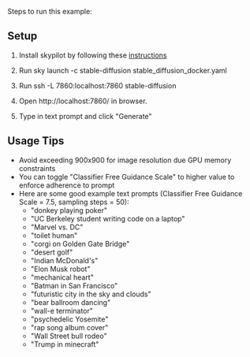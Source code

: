 
Steps to run this example:

## Setup

1. Install skypilot by following these [instructions](https://skypilot.readthedocs.io/en/latest/getting-started/installation.html)

2. Run sky launch -c stable-diffusion stable_diffusion_docker.yaml

3. Run ssh -L 7860:localhost:7860 stable-diffusion

4. Open http://localhost:7860/ in browser.

5. Type in text prompt and click "Generate" 

## Usage Tips
 - Avoid exceeding 900x900 for image resolution due GPU memory constraints
 - You can toggle "Classifier Free Guidance Scale" to higher value to enforce adherence to prompt
 - Here are some good example text prompts (Classifier Free Guidance Scale = 7.5, sampling steps = 50):
   - "donkey playing poker"
   - "UC Berkeley student writing code on a laptop"
   - "Marvel vs. DC"
   - "toilet human"
   - "corgi on Golden Gate Bridge"
   - "desert golf"
   - "Indian McDonald's"
   - "Elon Musk robot"
   - "mechanical heart"
   - "Batman in San Francisco"
   - "futuristic city in the sky and clouds"
   - "bear ballroom dancing"
   - "wall-e terminator"
   - "psychedelic Yosemite"
   - "rap song album cover"
   - "Wall Street bull rodeo"
   - "Trump in minecraft"
